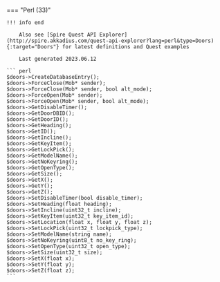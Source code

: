 === "Perl (33)"

    !!! info end

        Also see [Spire Quest API Explorer](http://spire.akkadius.com/quest-api-explorer?lang=perl&type=Doors){:target="Doors"} for latest definitions and Quest examples

        Last generated 2023.06.12

    ``` perl
    $doors->CreateDatabaseEntry();
    $doors->ForceClose(Mob* sender);
    $doors->ForceClose(Mob* sender, bool alt_mode);
    $doors->ForceOpen(Mob* sender);
    $doors->ForceOpen(Mob* sender, bool alt_mode);
    $doors->GetDisableTimer();
    $doors->GetDoorDBID();
    $doors->GetDoorID();
    $doors->GetHeading();
    $doors->GetID();
    $doors->GetIncline();
    $doors->GetKeyItem();
    $doors->GetLockPick();
    $doors->GetModelName();
    $doors->GetNoKeyring();
    $doors->GetOpenType();
    $doors->GetSize();
    $doors->GetX();
    $doors->GetY();
    $doors->GetZ();
    $doors->SetDisableTimer(bool disable_timer);
    $doors->SetHeading(float heading);
    $doors->SetIncline(uint32_t incline);
    $doors->SetKeyItem(uint32_t key_item_id);
    $doors->SetLocation(float x, float y, float z);
    $doors->SetLockPick(uint32_t lockpick_type);
    $doors->SetModelName(string name);
    $doors->SetNoKeyring(uint8_t no_key_ring);
    $doors->SetOpenType(uint32_t open_type);
    $doors->SetSize(uint32_t size);
    $doors->SetX(float x);
    $doors->SetY(float y);
    $doors->SetZ(float z);
    ```
